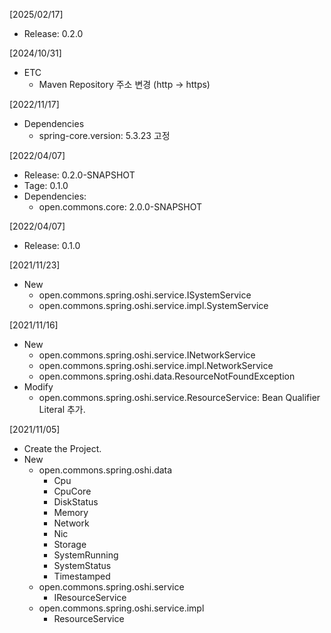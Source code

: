 [2025/02/17]
- Release: 0.2.0

[2024/10/31]
- ETC
  + Maven Repository 주소 변경 (http -> https)
  
[2022/11/17]
- Dependencies
	+ spring-core.version: 5.3.23 고정
	
[2022/04/07]
- Release: 0.2.0-SNAPSHOT
- Tage: 0.1.0
- Dependencies:
  + open.commons.core: 2.0.0-SNAPSHOT

[2022/04/07]
- Release: 0.1.0


[2021/11/23]
- New
  + open.commons.spring.oshi.service.ISystemService
  + open.commons.spring.oshi.service.impl.SystemService
  
[2021/11/16]
- New
  + open.commons.spring.oshi.service.INetworkService
  + open.commons.spring.oshi.service.impl.NetworkService
  + open.commons.spring.oshi.data.ResourceNotFoundException
- Modify
  + open.commons.spring.oshi.service.ResourceService: Bean Qualifier Literal 추가.

[2021/11/05]
- Create the Project.
- New
  + open.commons.spring.oshi.data
    + Cpu
    + CpuCore
    + DiskStatus
    + Memory
    + Network
    + Nic
    + Storage
    + SystemRunning
    + SystemStatus
    + Timestamped
  + open.commons.spring.oshi.service
    + IResourceService
  + open.commons.spring.oshi.service.impl
    + ResourceService
